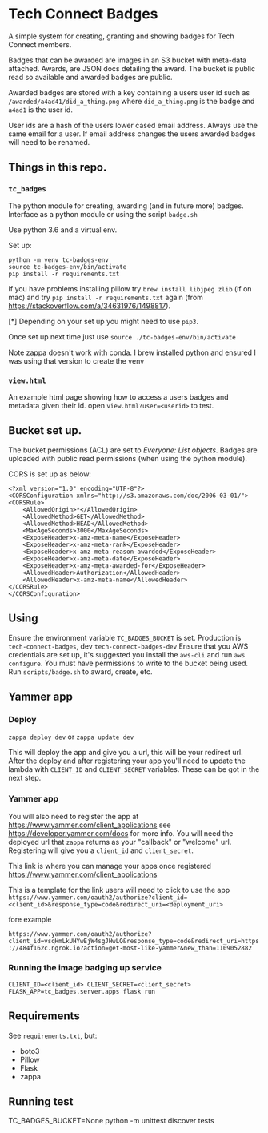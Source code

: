 # Tech Connect Badges

A simple system for creating, granting and showing badges for Tech Connect members.

Badges that can be awarded are images in an S3 bucket with meta-data attached. Awards, are JSON docs detailing the award. The bucket is public read so available and awarded badges are public.

Awarded badges are stored with a key containing a users user id such as `/awarded/a4ad41/did_a_thing.png` where `did_a_thing.png` is the badge and `a4ad1` is the user id.

User ids are a hash of the users lower cased email address. Always use the same email for a user. If email address changes the users awarded badges will need to be renamed.

## Things in this repo.

### `tc_badges`

The python module for creating, awarding (and in future more) badges. Interface as a python module or using the script `badge.sh`

Use python 3.6 and a virtual env.

Set up:
```
python -m venv tc-badges-env
source tc-badges-env/bin/activate
pip install -r requirements.txt
```

If you have problems installing pillow try `brew install libjpeg zlib` (if on mac) and try `pip install -r requirements.txt` again (from https://stackoverflow.com/a/34631976/1498817).

[*] Depending on your set up you might need to use `pip3`.

Once set up next time just use  `source ./tc-badges-env/bin/activate`

Note zappa doesn't work with conda. I brew installed python and ensured I was using that version to create the venv

### `view.html`

An example html page showing how to access a users badges and metadata given their id. open `view.html?user=<userid>` to test.


## Bucket set up.
The bucket permissions (ACL) are set to *Everyone: List objects*. Badges are uploaded with public read permissions (when using the python module). 

CORS is set up as below:

```
<?xml version="1.0" encoding="UTF-8"?>
<CORSConfiguration xmlns="http://s3.amazonaws.com/doc/2006-03-01/">
<CORSRule>
    <AllowedOrigin>*</AllowedOrigin>
    <AllowedMethod>GET</AllowedMethod>
    <AllowedMethod>HEAD</AllowedMethod>
    <MaxAgeSeconds>3000</MaxAgeSeconds>
    <ExposeHeader>x-amz-meta-name</ExposeHeader>
    <ExposeHeader>x-amz-meta-rank</ExposeHeader>
    <ExposeHeader>x-amz-meta-reason-awarded</ExposeHeader>
    <ExposeHeader>x-amz-meta-date</ExposeHeader>
    <ExposeHeader>x-amz-meta-awarded-for</ExposeHeader>
    <AllowedHeader>Authorization</AllowedHeader>
    <AllowedHeader>x-amz-meta-name</AllowedHeader>
</CORSRule>
</CORSConfiguration>
```

## Using 
Ensure the environment variable `TC_BADGES_BUCKET` is set. Production is `tech-connect-badges`, dev `tech-connect-badges-dev`
Ensure that you AWS credentials are set up, it's suggested you install the `aws-cli` and run `aws configure`. You must have permissions to write to the bucket being used. Run `scripts/badge.sh` to award, create, etc. 

## Yammer app

### Deploy

`zappa deploy dev` or `zappa update dev`

This will deploy the app and give you a url, this will be your redirect url.  After the deploy and after registering your app you'll need to update the lambda with `CLIENT_ID` and `CLIENT_SECRET` variables. These can be got in the next step.


### Yammer app

You will also need to register the app at https://www.yammer.com/client_applications see https://developer.yammer.com/docs for more info. 
You will need the deployed url that `zappa` returns as your "callback" or "welcome" url. 
Registering will give you a `client_id` and `client_secret`.

This link is where you can manage your apps once registered https://www.yammer.com/client_applications 

This is a template for the link users will need to click to use the app `https://www.yammer.com/oauth2/authorize?client_id=<client_id>&response_type=code&redirect_uri=<deployment_uri>`

fore example 

`https://www.yammer.com/oauth2/authorize?client_id=vsqHmLkUHYwEjW4sgJHwLQ&response_type=code&redirect_uri=https://484f162c.ngrok.io?action=get-most-like-yammer&new_than=1109052882`


### Running the image badging up service

`CLIENT_ID=<client_id> CLIENT_SECRET=<client_secret> FLASK_APP=tc_badges.server.apps flask run`



## Requirements
See `requirements.txt`, but:
* boto3
* Pillow
* Flask
* zappa

## Running test
TC_BADGES_BUCKET=None python -m unittest discover tests